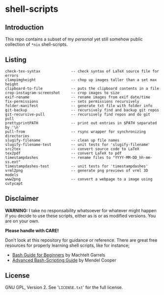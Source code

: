 shell-scripts
=============

Introduction
------------
This repo contains a subset of my *personal* yet still somehow public
collection of `*nix` shell-scripts.


Listing
-------
```
check-tex-syntax              -- check syntax of LaTeX source file for errors
clampimgheight                -- chop up images taller than a set max height
clipboard-to-file             -- puts the clipboard contents in a file
crop-instagram-screenshot     -- crop images to size
exif-rename                   -- rename images from exif date/time
fix-permissions               -- sets permissions recursively
folder-manifest               -- generate txt file with folder info
git-backup                    -- recursively find and backup git repos
git-recursive-pull            -- recursively find repos and do git pull
prettyprintPATH               -- print out entries in $PATH separated by '\n'
pull-from                     -- rsync wrapper for synchronizing directories
slugify-filename              -- clean up file names
slugify-filename-test         -- unit tests for 'slugify-filename'
src2tex                       -- convert source code to LaTeX
tex2pdf                       -- convert LaTeX to pdf
timestampdashes               -- rename files to "YYYY-MM-DD_hh-mm-ss.ext"
timestampdashes-test          -- unit tests for 'timestampdashes'
vrml2png                      -- generate png previews of vrml 3D models
www2png                       -- convert a webpage to a image using cutycapt
```


Disclaimer
----------
**WARNING:**
I take no responsability whatsoever for whatever might happen if you decide to
use these scripts, either as is or as modified versions.  You are on your own.

**Please handle with CARE!**

Don't look at this repository for guidance or reference.  There are great free
resources for properly learning shell scripts, like for instance;

* [Bash Guide for Beginners](http://tldp.org/LDP/Bash-Beginners-Guide/html/)
  by Machtelt Garrels
* [Advanced Bash-Scripting Guide](http://www.tldp.org/LDP/abs/html/)
  by Mendel Cooper


License
-------
GNU GPL, Version 2.  See '`LICENSE.txt`' for the full license.
